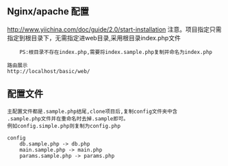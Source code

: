 Nginx/apache 配置
------------
http://www.yiichina.com/doc/guide/2.0/start-installation
注意。项目指定只需指定到根目录下，无需指定进web目录,采用根目录index.php文件

        PS:根目录不存在index.php,需要将index.sample.php复制并命名为index.php

~~~
路由展示
http://localhost/basic/web/
~~~

配置文件
------------
    主配置文件都是.sample.php结尾,clone项目后,复制config文件夹中含
    .sample.php文件并在重命名时去掉.sample即可。
    例如config.simple.php则复制为config.php

    config
        db.sample.php -> db.php
        main.sample.php -> main.php
        params.sample.php -> params.php



